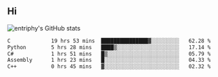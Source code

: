 ## Hi
![entriphy's GitHub stats](https://github-readme-stats.vercel.app/api?username=entriphy&show_icons=true&title_color=2196F3&bg_color=212121&text_color=FAFAFA&hide_border=true)
<!--START_SECTION:waka-->

```txt
C             19 hrs 53 mins  ███████████████▓░░░░░░░░░   62.28 %
Python        5 hrs 28 mins   ████▒░░░░░░░░░░░░░░░░░░░░   17.14 %
C#            1 hrs 51 mins   █▒░░░░░░░░░░░░░░░░░░░░░░░   05.79 %
Assembly      1 hrs 23 mins   █░░░░░░░░░░░░░░░░░░░░░░░░   04.33 %
C++           0 hrs 45 mins   ▓░░░░░░░░░░░░░░░░░░░░░░░░   02.32 %
```

<!--END_SECTION:waka-->
